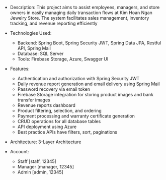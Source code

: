 - Description: This project aims to assist employees, managers, and store owners in easily managing daily transaction flows at Kim Hoan Ngan Jewelry Store. The system facilitates sales management, inventory tracking, and revenue reporting efficiently

- Technologies Used:
  + Backend: Spring Boot, Spring Security JWT, Spring Data JPA, Restful API, Spring Mail
  + Database: SQL Server
  + Tools: Firebase Storage, Azure, Swagger UI
 
- Features:
  + Authentication and authorization with Spring Security JWT
  + Daily revenue report generation and email delivery using Spring Mail
  + Password recovery via email token
  + Firebase Storage integration for storing product images and bank transfer images
  + Revenue reports dashboard
  + Product filtering, selection, and ordering
  + Payment processing and warranty certificate generation
  + CRUD operations for all database tables
  + API deployment using Azure
  + Best practice APIs have filters, sort, paginations
    
- Architecture: 3-Layer Architecture
  
- Account:
  + Staff [staff, 12345]
  + Manager [manager, 12345]
  + Admin [admin, 12345]
